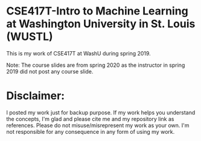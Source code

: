 # CSE417T-Intro to Machine Learning at Washington University in St. Louis (WUSTL)

This is my work of CSE417T at WashU during spring 2019.

Note: The course slides are from spring 2020 as the instructor in spring 2019 did not post any course slide.

# Disclaimer:

I posted my work just for backup purpose. If my work helps you understand the concepts, I'm glad and please cite me and my repository link as references. Please do not misuse/misrepresent my work as your own. I'm not responsible for any consequence in any form of using my work.

